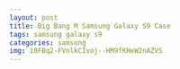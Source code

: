 ```yaml
---
layout: post
title: Big Bang M Samsung Galaxy S9 Case
tags: samsung galaxy s9
categories: samsung
img: 10FBq2-FVnlkCIvoj--HM9fKHeW2nAZVS
---
```

